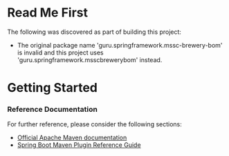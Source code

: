 # Read Me First
The following was discovered as part of building this project:

* The original package name 'guru.springframework.mssc-brewery-bom' is invalid and this project uses 'guru.springframework.msscbrewerybom' instead.

# Getting Started

### Reference Documentation
For further reference, please consider the following sections:

* [Official Apache Maven documentation](https://maven.apache.org/guides/index.html)
* [Spring Boot Maven Plugin Reference Guide](https://docs.spring.io/spring-boot/docs/2.2.7.RELEASE/maven-plugin/)

